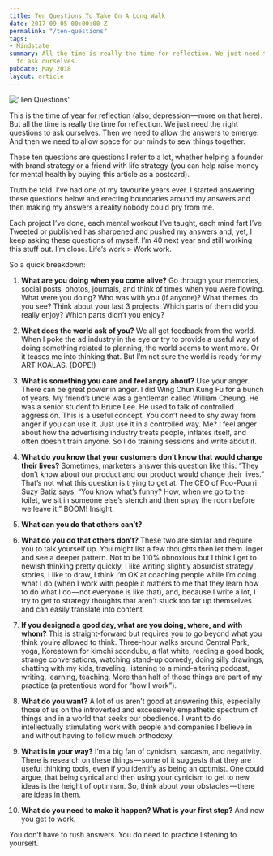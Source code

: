 ```yaml
---
title: Ten Questions To Take On A Long Walk
date: 2017-09-05 00:00:00 Z
permalink: "/ten-questions"
tags:
- Mindstate
summary: All the time is really the time for reflection. We just need the right questions
  to ask ourselves.
pubdate: May 2018
layout: article
---
```


!['Ten Questions'](https://cdn-images-1.medium.com/max/800/1*2-060Xojp4oiYCCbGsqUZQ.jpeg)

This is the time of year for reflection (also, depression — more on that here). But all the time is really the time for reflection. We just need the right questions to ask ourselves. Then we need to allow the answers to emerge. And then we need to allow space for our minds to sew things together.

These ten questions are questions I refer to a lot, whether helping a founder with brand strategy or a friend with life strategy (you can help raise money for mental health by buying this article as a postcard).

Truth be told. I’ve had one of my favourite years ever. I started answering these questions below and erecting boundaries around my answers and then making my answers a reality nobody could pry from me.

Each project I’ve done, each mental workout I’ve taught, each mind fart I’ve Tweeted or published has sharpened and pushed my answers and, yet, I keep asking these questions of myself.
I’m 40 next year and still working this stuff out. I’m close.
Life’s work > Work work.

So a quick breakdown:

1. **What are you doing when you come alive?**
Go through your memories, social posts, photos, journals, and think of times when you were flowing. What were you doing? Who was with you (if anyone)? What themes do you see? Think about your last 3 projects. Which parts of them did you really enjoy? Which parts didn’t you enjoy?

2. **What does the world ask of you?**
We all get feedback from the world. When I poke the ad industry in the eye or try to provide a useful way of doing something related to planning, the world seems to want more. Or it teases me into thinking that. But I’m not sure the world is ready for my ART KOALAS. (DOPE!)

3. **What is something you care and feel angry about?**
Use your anger. There can be great power in anger. I did Wing Chun Kung Fu for a bunch of years. My friend’s uncle was a gentleman called William Cheung. He was a senior student to Bruce Lee. He used to talk of controlled aggression. This is a useful concept. You don’t need to shy away from anger if you can use it. Just use it in a controlled way. Me? I feel anger about how the advertising industry treats people, inflates itself, and often doesn’t train anyone. So I do training sessions and write about it.

4. **What do you know that your customers don’t know that would change their lives?**
Sometimes, marketers answer this question like this: “They don’t know about our product and our product would change their lives.” That’s not what this question is trying to get at. The CEO of Poo-Pourri Suzy Batiz says, “You know what’s funny? How, when we go to the toilet, we sit in someone else’s stench and then spray the room before we leave it.” BOOM! Insight.

5. **What can you do that others can’t?**

6. **What do you do that others don’t?**
These two are similar and require you to talk yourself up. You might list a few thoughts then let them linger and see a deeper pattern. Not to be 110% obnoxious but I think I get to newish thinking pretty quickly, I like writing slightly absurdist strategy stories, I like to draw, I think I’m OK at coaching people while I’m doing what I do (when I work with people it matters to me that they learn how to do what I do — not everyone is like that), and, because I write a lot, I try to get to strategy thoughts that aren’t stuck too far up themselves and can easily translate into content.

7. **If you designed a good day, what are you doing, where, and with whom?**
This is straight-forward but requires you to go beyond what you think you’re allowed to think. Three-hour walks around Central Park, yoga, Koreatown for kimchi soondubu, a flat white, reading a good book, strange conversations, watching stand-up comedy, doing silly drawings, chatting with my kids, traveling, listening to a mind-altering podcast, writing, learning, teaching. More than half of those things are part of my practice (a pretentious word for “how I work”).

8. **What do you want?**
A lot of us aren’t good at answering this, especially those of us on the introverted and excessively empathetic spectrum of things and in a world that seeks our obedience. I want to do intellectually stimulating work with people and companies I believe in and without having to follow much orthodoxy.

9. **What is in your way?**
I’m a big fan of cynicism, sarcasm, and negativity. There is research on these things — some of it suggests that they are useful thinking tools, even if you identify as being an optimist. One could argue, that being cynical and then using your cynicism to get to new ideas is the height of optimism. So, think about your obstacles — there are ideas in them.

10. **What do you need to make it happen? What is your first step?**
And now you get to work.

You don’t have to rush answers. You do need to practice listening to yourself.
